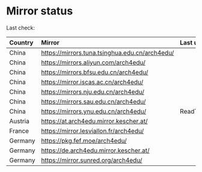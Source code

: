 <script src="./time.js"></script>
# Mirror status
Last check: <script type="text/javascript">localize(1682158696.161463);</script>

|Country|Mirror|Last update|
|:------|:-----|:----------|
|China|https://mirrors.tuna.tsinghua.edu.cn/arch4edu/|<script type="text/javascript">localize(1682145160);</script>|
|China|https://mirrors.aliyun.com/arch4edu/|<script type="text/javascript">localize(1682102025);</script>|
|China|https://mirrors.bfsu.edu.cn/arch4edu/|<script type="text/javascript">localize(1682102025);</script>|
|China|https://mirror.iscas.ac.cn/arch4edu/|<script type="text/javascript">localize(1682145160);</script>|
|China|https://mirrors.nju.edu.cn/arch4edu/|<script type="text/javascript">localize(1682058650);</script>|
|China|https://mirrors.sau.edu.cn/arch4edu/|<script type="text/javascript">localize(1673850842);</script>|
|China|https://mirrors.ynu.edu.cn/arch4edu/|ReadTimeout|
|Austria|https://at.arch4edu.mirror.kescher.at/|<script type="text/javascript">localize(1682102025);</script>|
|France|https://mirror.lesviallon.fr/arch4edu/|<script type="text/javascript">localize(1682102025);</script>|
|Germany|https://pkg.fef.moe/arch4edu/|<script type="text/javascript">localize(1682102025);</script>|
|Germany|https://de.arch4edu.mirror.kescher.at/|<script type="text/javascript">localize(1682102025);</script>|
|Germany|https://mirror.sunred.org/arch4edu/|<script type="text/javascript">localize(1682102025);</script>|

<script src="./tablefilter/tablefilter.js"></script>
<script src="./table.js"></script>